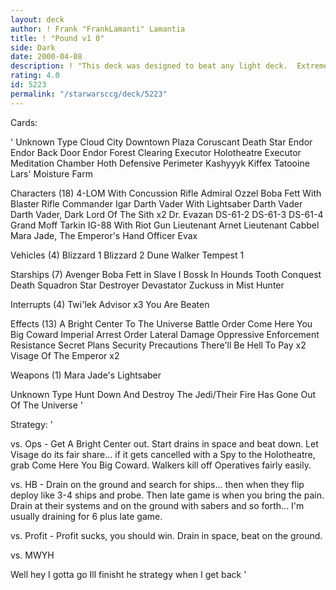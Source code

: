 ```yaml
---
layout: deck
author: ! Frank "FrankLamanti" Lamantia
title: ! "Pound v1 0"
side: Dark
date: 2000-04-08
description: ! "This deck was designed to beat any light deck.  Extremely old school."
rating: 4.0
id: 5223
permalink: "/starwarsccg/deck/5223"
---
```

Cards: 

'
Unknown Type
Cloud City Downtown Plaza
Coruscant
Death Star
Endor
Endor Back Door
Endor Forest Clearing
Executor Holotheatre
Executor Meditation Chamber
Hoth Defensive Perimeter
Kashyyyk
Kiffex
Tatooine Lars' Moisture Farm

Characters (18)
4-LOM With Concussion Rifle
Admiral Ozzel
Boba Fett With Blaster Rifle
Commander Igar
Darth Vader With Lightsaber
Darth Vader
Darth Vader, Dark Lord Of The Sith  x2
Dr. Evazan
DS-61-2
DS-61-3
DS-61-4
Grand Moff Tarkin
IG-88 With Riot Gun
Lieutenant Arnet
Lieutenant Cabbel
Mara Jade, The Emperor's Hand
Officer Evax

Vehicles (4)
Blizzard 1
Blizzard 2
Dune Walker
Tempest 1

Starships (7)
Avenger
Boba Fett in Slave I
Bossk In Hounds Tooth
Conquest
Death Squadron Star Destroyer
Devastator
Zuckuss in Mist Hunter

Interrupts (4)
Twi'lek Advisor  x3
You Are Beaten

Effects (13)
A Bright Center To The Universe
Battle Order
Come Here You Big Coward
Imperial Arrest Order
Lateral Damage
Oppressive Enforcement
Resistance
Secret Plans
Security Precautions
There'll Be Hell To Pay  x2
Visage Of The Emperor  x2

Weapons (1)
Mara Jade's Lightsaber

Unknown Type
Hunt Down And Destroy The Jedi/Their Fire Has Gone Out Of The Universe
'

Strategy: '

vs. Ops - Get A Bright Center out.  Start drains in space and beat down.  Let Visage do its fair share... if it gets cancelled with a Spy to the Holotheatre, grab Come Here You Big Coward.  Walkers kill off Operatives fairly easily.

vs. HB - Drain on the ground and search for ships... then when they flip deploy like 3-4 ships and probe.  Then late game is when you bring the pain.  Drain at their systems and on the ground with sabers and so forth... I'm usually draining for 6 plus late game.

vs. Profit - Profit sucks, you should win.  Drain in space, beat on the ground.

vs. MWYH

Well hey I gotta go Ill finisht he strategy when I get back  '
